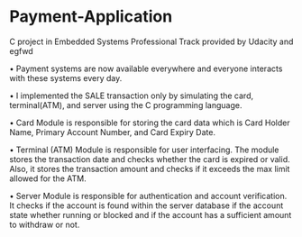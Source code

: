 # Payment-Application
C project in Embedded Systems Professional Track provided by Udacity and egfwd

• Payment systems are now available everywhere and everyone interacts with these systems every day.

• I implemented the SALE transaction only by simulating the card, terminal(ATM), and server using the C programming language.

• Card Module is responsible for storing the card data which is Card Holder Name, Primary Account Number, and Card Expiry Date.

• Terminal (ATM) Module is responsible for user interfacing. The module stores the transaction date and checks whether the card is expired or valid. Also, it stores the transaction amount and checks if it exceeds the max limit allowed for the ATM.

• Server Module is responsible for authentication and account verification. It checks if the account is found within the server database if the account state whether running or blocked and if the account has a sufficient amount to withdraw or not.
